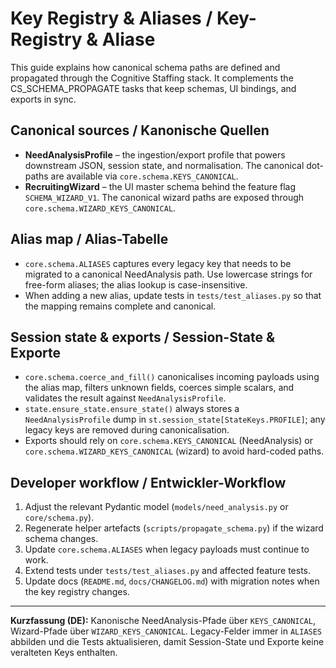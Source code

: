# Key Registry & Aliases / Key-Registry & Aliase

This guide explains how canonical schema paths are defined and propagated through
the Cognitive Staffing stack. It complements the CS_SCHEMA_PROPAGATE tasks that
keep schemas, UI bindings, and exports in sync.

## Canonical sources / Kanonische Quellen

- **NeedAnalysisProfile** – the ingestion/export profile that powers
  downstream JSON, session state, and normalisation. The canonical dot-paths are
  available via `core.schema.KEYS_CANONICAL`.
- **RecruitingWizard** – the UI master schema behind the feature flag
  `SCHEMA_WIZARD_V1`. The canonical wizard paths are exposed through
  `core.schema.WIZARD_KEYS_CANONICAL`.

## Alias map / Alias-Tabelle

- `core.schema.ALIASES` captures every legacy key that needs to be migrated to
  a canonical NeedAnalysis path. Use lowercase strings for free-form aliases;
  the alias lookup is case-insensitive.
- When adding a new alias, update tests in `tests/test_aliases.py` so that the
  mapping remains complete and canonical.

## Session state & exports / Session-State & Exporte

- `core.schema.coerce_and_fill()` canonicalises incoming payloads using the
  alias map, filters unknown fields, coerces simple scalars, and validates the
  result against `NeedAnalysisProfile`.
- `state.ensure_state.ensure_state()` always stores a `NeedAnalysisProfile`
  dump in `st.session_state[StateKeys.PROFILE]`; any legacy keys are removed
  during canonicalisation.
- Exports should rely on `core.schema.KEYS_CANONICAL` (NeedAnalysis) or
  `core.schema.WIZARD_KEYS_CANONICAL` (wizard) to avoid hard-coded paths.

## Developer workflow / Entwickler-Workflow

1. Adjust the relevant Pydantic model (`models/need_analysis.py` or
   `core/schema.py`).
2. Regenerate helper artefacts (`scripts/propagate_schema.py`) if the wizard
   schema changes.
3. Update `core.schema.ALIASES` when legacy payloads must continue to work.
4. Extend tests under `tests/test_aliases.py` and affected feature tests.
5. Update docs (`README.md`, `docs/CHANGELOG.md`) with migration notes when the
   key registry changes.

---

**Kurzfassung (DE):** Kanonische NeedAnalysis-Pfade über `KEYS_CANONICAL`,
Wizard-Pfade über `WIZARD_KEYS_CANONICAL`. Legacy-Felder immer in `ALIASES`
abbilden und die Tests aktualisieren, damit Session-State und Exporte keine
veralteten Keys enthalten.
